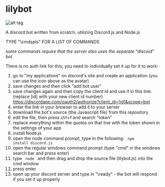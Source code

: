 # lilybot

![alt tag](http://i.imgur.com/1bP8leP.png)

A discord bot written from scratch, utilizing Discord.js and Node.js

TYPE "\cmdspls" FOR A LIST OF COMMANDS

*some commands require that the server also uses the separate "discoid" bot*

There is no auth link for this; you need to individually set it up for it to work:

1. go to "my applications" on discord's site and create an application (you can use the icon above as the avatar)
2. save changes and then click "add bot user"
3. save changes again and then copy the client id and use it in this link: (replace [id] with your new client id number) https://discordapp.com/oauth2/authorize?client_id=[id]&scope=bot
4. enter the link in your browser to add it to your server
5. download the bot's source (the Javascript file) from this repository
6. edit the file, then press ctrl+f and search "token"
7. replace everything within the quotes on that line with the token shown in the settings of your app
8. install Node.js
9. open the node command prompt, type in the following: <code> npm install discord.js </code>
10. open the regular windows command prompt (type "cmd" in the windows search bar and press enter)
11. type <code> node </code> and then drag and drop the source file (lilybot.js) into the cmd window
12. press enter
13. open up your discord server and type in "\ready" - the bot will respond if you set it up properly

